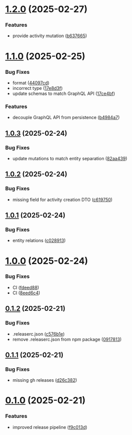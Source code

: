 # [1.2.0](https://github.com/invenira/schemas/compare/v1.1.0...v1.2.0) (2025-02-27)


### Features

* provide activity mutation ([b637665](https://github.com/invenira/schemas/commit/b6376650e986214d323af8dd8b842aa6087187ba))

# [1.1.0](https://github.com/invenira/schemas/compare/v1.0.3...v1.1.0) (2025-02-25)


### Bug Fixes

* format ([44097cd](https://github.com/invenira/schemas/commit/44097cd827ae95704bf5df414b40adc47c78d1e9))
* incorrect type ([17e8d3f](https://github.com/invenira/schemas/commit/17e8d3f91a8d821f1727d534fd674df086172cb8))
* update schemas to match GraphQL API ([17ce4bf](https://github.com/invenira/schemas/commit/17ce4bf96b1e7b94df985737290768f7dd2eca11))


### Features

* decouple GraphQL API from persistence ([b4984a7](https://github.com/invenira/schemas/commit/b4984a70998e1703ce4ac73ab0a9c6382ac0e6ee))

## [1.0.3](https://github.com/invenira/schemas/compare/v1.0.2...v1.0.3) (2025-02-24)


### Bug Fixes

* update mutations to match entity separation ([82aa439](https://github.com/invenira/schemas/commit/82aa439bb212e4808e5b66b05afff89bbd423092))

## [1.0.2](https://github.com/invenira/schemas/compare/v1.0.1...v1.0.2) (2025-02-24)


### Bug Fixes

* missing field for activity creation DTO ([c619750](https://github.com/invenira/schemas/commit/c6197507d090038df5f080321615232cf3a2acd9))

## [1.0.1](https://github.com/invenira/schemas/compare/v1.0.0...v1.0.1) (2025-02-24)


### Bug Fixes

* entity relations ([c028913](https://github.com/invenira/schemas/commit/c028913eecb661a66878fbbea3154d1dd78ffa4a))

# [1.0.0](https://github.com/invenira/schemas/compare/v0.1.2...v1.0.0) (2025-02-24)


### Bug Fixes

* CI ([fdeed88](https://github.com/invenira/schemas/commit/fdeed883fecbbca4d480f955ec62012b08051971))
* CI ([8eed6c4](https://github.com/invenira/schemas/commit/8eed6c438f702621a38b2dcd0db66d91e285e96d))

## [0.1.2](https://github.com/invenira/schemas/compare/v0.1.1...v0.1.2) (2025-02-21)


### Bug Fixes

* .releaserc.json ([c576b1e](https://github.com/invenira/schemas/commit/c576b1ea1b682f929b090c467c40ce35fe2ee547))
* remove .releaserc.json from npm package ([0917813](https://github.com/invenira/schemas/commit/09178135de4b11254ec7c6c123ec17a864c384d7))

## [0.1.1](https://github.com/invenira/schemas/compare/v0.1.0...v0.1.1) (2025-02-21)


### Bug Fixes

* missing gh releases ([d26c382](https://github.com/invenira/schemas/commit/d26c38244672b321686993ad663f9e20d4fd14ae))

# [0.1.0](https://github.com/invenira/schemas/compare/v0.0.4...v0.1.0) (2025-02-21)


### Features

* improved release pipeline ([f9c013d](https://github.com/invenira/schemas/commit/f9c013d7d9ea063d6d51b610071efb618a5f8372))
